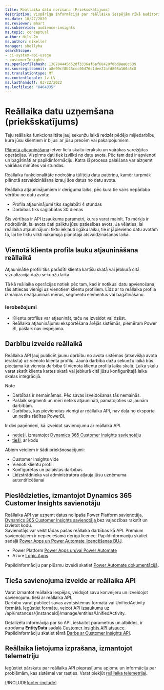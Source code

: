 ```yaml
---
title: Reāllaika datu norīšana (Priekšskatījums)
description: Vispārīga informācija par reāllaika iespējām rīkā auditorijas ieskati.
ms.date: 10/27/2020
ms.reviewer: mhart
ms.subservice: audience-insights
ms.topic: conceptual
author: Nils-2m
ms.author: nikeller
manager: shellyha
searchScope:
- ci-system-api-usage
- customerInsights
ms.openlocfilehash: 138704445d52df3336af6af60420f0bd0ee0c639
ms.sourcegitcommit: a8e99cf8b23ccc00d76c1dee22afd808a160a5c8
ms.translationtype: MT
ms.contentlocale: lv-LV
ms.lasthandoff: 03/22/2022
ms.locfileid: "8464035"
---
```

# <a name="real-time-data-ingestion-preview"></a>Reāllaika datu uzņemšana (priekšskatījums)

Teju reāllaika funkcionalitāte ļauj sekunžu laikā redzēt pēdējo mijiedarbību, kura jūsu klientiem ir bijusi ar jūsu precēm vai pakalpojumiem.

[Plānotā atjaunināšana](system.md#schedule-tab) ietver lielu skaitu ierakstu un vairākas sarežģītas operācijas. Vispirms dati tiek izvilkti no datu avota. Pēc tam dati ir apvienoti un bagātināti ar papildinformāciju. Katra šī procesa palaišana var aizņemt vairākas minūtes vai stundas.

Reāllaika funkcionalitāte nodrošina tūlītēju datu patēriņu, kamēr turpmāk plānotā atsvaidzināšana izrauj šos datus no datu avota.

Reāllaika atjauninājumiem ir derīguma laiks, pēc kura tie vairs nepārlabo vērtību no datu avota:

- Profila atjauninājumi tiks saglabāti 4 stundas
- Darbības tiks saglabātas 30 dienas

Šīs vērtības ir API izsaukuma parametri, kuras varat mainīt. To mērķis ir nodrošināt, lai avota dati paliktu jūsu patiesības avots. Ja vēlaties, lai reāllaika atjauninājumi tiktu iekļauti ilgāku laiku, tie ir jāpievieno datu avotam tā, lai tie tiktu vilkti nākamajā plānotajā atsvaidzināšanas laikā.

## <a name="real-time-update-of-the-unified-customer-profile-fields"></a>Vienotā klienta profila lauku atjaunināšana reāllaikā

Atjauninātie profili tiks parādīti klienta kartīšu skatā vai jebkurā citā vizualizācijā dažu sekunžu laikā.

Tā kā reāllaika operācijas notiek pēc tam, kad ir notikusi datu apvienošana, tās attiecas vienīgi uz vienotiem klientu profiliem. Līdz ar to reāllaika profila izmaiņas neatjauninās mērus, segmentu elementus vai bagātināšanu.

### <a name="limitations"></a>Ierobežojumi

- Klientu profilus var atjaunināt, taču ne izveidot vai dzēst.
- Reāllaika atjauninājumu eksportēšana ārējās sistēmās, piemēram Power BI, pašlaik nav iespējama.

## <a name="real-time-creation-of-activities"></a>Darbību izveide reāllaikā

Reāllaika API ļauj publicēt jaunu darbību no avota sistēmas (atsevišķa avota ieraksta) uz vienoto klienta profilu. Jaunā darbība dažu sekunžu laikā būs pieejama kā vienota darbība šī vienota klienta profila laika skalā. Laika skalu varat skatīt klienta kartes skatā vai jebkurā citā jūsu konfigurētajā laika skalas integrācijā.

> [!NOTE]
>
> - Darbības ir nemaināmas. Pēc savas izveidošanas tās nemainās.
> - Pašlaik segmenti un mēri netiks atjaunināti, pamatojoties uz jaunām darbībām.
> - Darbības, kas pievienotas vienīgi ar reāllaika API, nav daļa no eksporta un netiks rādītas PowerBI.

Ir divi paņēmieni, kā izveidot savienojumu ar reāllaika API.

- [netieši](#connect-via-the-dynamics-365-customer-insights-connector), izmantojot [Dynamics 365 Customer Insights savienotāju](/connectors/customerinsights/)
- [tieši](#connect-directly-to-the-real-time-api), ar kodu

Abiem veidiem ir šādi priekšnosacījumi:

- Customer Insights vide
- Vienoti klientu profili
- Konfigurētās un palaistās darbības
- Līdzstrādnieka vai administratora atļauja jūsu uzņēmuma autentificēšanai

## <a name="connect-via-the-dynamics-365-customer-insights-connector"></a>Pieslēdzieties, izmantojot Dynamics 365 Customer Insights savienotāju

Reāllaika API var uzņemt datus no īpaša Power Platform savienotāja, [Dynamics 365 Customer Insights savienotāja ](/connectors/customerinsights/) bez vajadzības rakstīt un izvietot kodu.    
Savienotājs var veikt tādas pašas reāllaika darbības kā API. Premium savienotājiem ir nepieciešama derīga licence. Papildinformāciju skatiet sadaļā [Power Apps un Power Automate licencēšanas BUJ](/power-platform/admin/powerapps-flow-licensing-faq).

- Power Platform [Power Apps un/vai Power Automate](/connectors/)
- Azure [Logic Apps](/azure/connectors/apis-list)

Papildinformāciju par plūsmu izveidi skatiet [Power Automate dokumentācijā](/power-automate/).

## <a name="connect-directly-to-the-real-time-api"></a>Tieša savienojuma izveide ar reāllaika API

Varat izmantot reāllaika iespējas, veidojot savu konveijeru un izveidojot savienojumu tieši ar reāllaika API.    
Darbību varat publicēt savas avotsistēmas formātā vai UnifiedActivity formātā. Iegūstiet formātu, veicot API izsaukumu uz /api/instances/{instanceId}/manage/entities/UnifiedActivity.

Detalizēta informācija par šo API, ieskaitot parametrus un atbildes, ir atrodama **EntityData** sadaļā [Customer Insights API atsauce](https://developer.ci.ai.dynamics.com/api-details#api=CustomerInsights). Papildinformāciju skatiet tēmā [Darbs ar Customer Insights API](apis.md).

## <a name="understand-your-real-time-usage-with-telemetry"></a>Reāllaika lietojuma izprašana, izmantojot telemetriju

Iegūstiet pārskatu par reāllaika API pieprasījumu apjomu un informāciju par problēmām, kas sistēmai var rasties. Varat piekļūt [reāllaika telemetrijai](system.md#api-usage-tab). 


[!INCLUDE[footer-include](../includes/footer-banner.md)]
